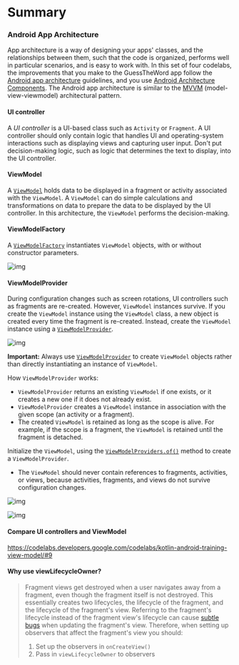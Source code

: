 Summary
==================================

### Android App Architecture

App architecture is a way of designing your apps' classes, and the relationships between them, such that the code is organized, performs well in particular scenarios, and is easy to work with. In this set of four codelabs, the improvements that you make to the GuessTheWord app follow the [Android app architecture](https://developer.android.com/jetpack/docs/guide) guidelines, and you use [Android Architecture Components](https://developer.android.com/jetpack/#architecture-components). The Android app architecture is similar to the [MVVM](https://en.wikipedia.org/wiki/Model–view–viewmodel) (model-view-viewmodel) architectural pattern.

#### UI controller

A *UI controller* is a UI-based class such as `Activity` or `Fragment`. A UI controller should only contain logic that handles UI and operating-system interactions such as displaying views and capturing user input. Don't put decision-making logic, such as logic that determines the text to display, into the UI controller.

#### ViewModel

A [`ViewModel`](https://developer.android.com/reference/android/arch/lifecycle/ViewModel) holds data to be displayed in a fragment or activity associated with the `ViewModel`. A `ViewModel` can do simple calculations and transformations on data to prepare the data to be displayed by the UI controller. In this architecture, the `ViewModel` performs the decision-making.

#### ViewModelFactory

A [`ViewModelFactory`](https://developer.android.com/reference/android/arch/lifecycle/ViewModelProvider.Factory) instantiates `ViewModel` objects, with or without constructor parameters.

![img](https://codelabs.developers.google.com/codelabs/kotlin-android-training-view-model/img/d115344705100cf1.png)

#### ViewModelProvider

During configuration changes such as screen rotations, UI controllers such as fragments are re-created. However, `ViewModel` instances survive. If you create the `ViewModel` instance using the `ViewModel` class, a new object is created every time the fragment is re-created. Instead, create the `ViewModel` instance using a [`ViewModelProvider`](https://developer.android.com/reference/android/arch/lifecycle/ViewModelProvider).

![img](https://codelabs.developers.google.com/codelabs/kotlin-android-training-view-model/img/4b1c6b4b4c62a8ef.png)

**Important:** Always use [`ViewModelProvider`](https://developer.android.com/reference/android/arch/lifecycle/ViewModelProvider) to create `ViewModel` objects rather than directly instantiating an instance of `ViewModel`.

How `ViewModelProvider` works:

- `ViewModelProvider` returns an existing `ViewModel` if one exists, or it creates a new one if it does not already exist.
- `ViewModelProvider` creates a `ViewModel` instance in association with the given scope (an activity or a fragment).
- The created `ViewModel` is retained as long as the scope is alive. For example, if the scope is a fragment, the `ViewModel` is retained until the fragment is detached.

Initialize the `ViewModel`, using the [`ViewModelProviders.of()`](https://developer.android.com/reference/android/arch/lifecycle/ViewModelProviders.html#of) method to create a `ViewModelProvider`.

- The `ViewModel` should never contain references to fragments, activities, or views, because activities, fragments, and views do not survive configuration changes.

![img](https://codelabs.developers.google.com/codelabs/kotlin-android-training-view-model/img/86c9c22e398e0642.png)

![img](https://codelabs.developers.google.com/codelabs/kotlin-android-training-view-model/img/6451748b74d3b82c.png)

#### Compare UI controllers and ViewModel

https://codelabs.developers.google.com/codelabs/kotlin-android-training-view-model/#9

#### Why use viewLifecycleOwner?

> Fragment views get destroyed when a user navigates away from a fragment, even though the fragment itself is not destroyed. This essentially creates two lifecycles, the lifecycle of the fragment, and the lifecycle of the fragment's view. Referring to the fragment's lifecycle instead of the fragment view's lifecycle can cause [subtle bugs](https://www.youtube.com/watch?v=pErTyQpA390&feature=youtu.be&t=349) when updating the fragment's view. Therefore, when setting up observers that affect the fragment's view you should:
>
> 1. Set up the observers in `onCreateView()`
> 2. Pass in `viewLifecycleOwner` to observers